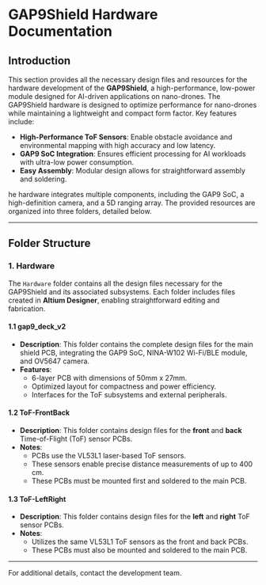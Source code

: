 # GAP9Shield Hardware Documentation  

## Introduction  
This section provides all the necessary design files and resources for the hardware development of the **GAP9Shield**, a high-performance, low-power module designed for AI-driven applications on nano-drones. The GAP9Shield hardware is designed to optimize performance for nano-drones while maintaining a lightweight and compact form factor. Key features include:  
- **High-Performance ToF Sensors**: Enable obstacle avoidance and environmental mapping with high accuracy and low latency.  
- **GAP9 SoC Integration**: Ensures efficient processing for AI workloads with ultra-low power consumption.  
- **Easy Assembly**: Modular design allows for straightforward assembly and soldering.
 
 he hardware integrates multiple components, including the GAP9 SoC, a high-definition camera, and a 5D ranging array. The provided resources are organized into three folders, detailed below. 

---

## Folder Structure  

### 1. Hardware  
The `Hardware` folder contains all the design files necessary for the GAP9Shield and its associated subsystems. Each folder includes files created in **Altium Designer**, enabling straightforward editing and fabrication.


#### 1.1 gap9_deck_v2  
- **Description**: This folder contains the complete design files for the main shield PCB, integrating the GAP9 SoC, NINA-W102 Wi-Fi/BLE module, and OV5647 camera.  
- **Features**:  
  - 6-layer PCB with dimensions of 50mm x 27mm.  
  - Optimized layout for compactness and power efficiency.  
  - Interfaces for the ToF subsystems and external peripherals.

#### 1.2 ToF-FrontBack  
- **Description**: This folder contains design files for the **front** and **back** Time-of-Flight (ToF) sensor PCBs.  
- **Notes**:  
  - PCBs use the VL53L1 laser-based ToF sensors.  
  - These sensors enable precise distance measurements of up to 400 cm.  
  - These PCBs must be mounted first and soldered to the main PCB.

#### 1.3 ToF-LeftRight  
- **Description**: This folder contains design files for the **left** and **right** ToF sensor PCBs.  
- **Notes**:  
  - Utilizes the same VL53L1 ToF sensors as the front and back PCBs.  
  - These PCBs must also be mounted and soldered to the main PCB.  


---

For additional details, contact the development team.  
